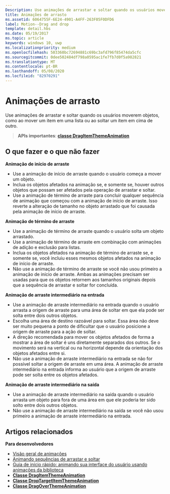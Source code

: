 ```yaml
---
Description: Use animações de arrastar e soltar quando os usuários moverem objetos, como ao mover um item em uma lista ou ao soltar um item em cima de outro.
title: Animações de arrasto
ms.assetid: 6064755F-6E24-4901-A4FF-263F05F0DFD6
label: Motion--Drag and drop
template: detail.hbs
ms.date: 05/19/2017
ms.topic: article
keywords: windows 10, uwp
ms.localizationpriority: medium
ms.openlocfilehash: 503360bc72694881c69bc3afd796f85474da5cfc
ms.sourcegitcommit: 0dee502484df798a0595ac1fe7fb7d0f5a982821
ms.translationtype: MT
ms.contentlocale: pt-BR
ms.lasthandoff: 05/08/2020
ms.locfileid: "82970291"
---
```

# <a name="drag-animations"></a>Animações de arrasto




Use animações de arrastar e soltar quando os usuários moverem objetos, como ao mover um item em uma lista ou ao soltar um item em cima de outro.

> **APIs importantes**: [**classe DragItemThemeAnimation**](https://docs.microsoft.com/uwp/api/windows.ui.xaml.media.animation.dragitemthemeanimation)


## <a name="dos-and-donts"></a>O que fazer e o que não fazer


**Animação de início de arraste**

-   Use a animação de início de arraste quando o usuário começa a mover um objeto.
-   Inclua os objetos afetados na animação se, e somente se, houver outros objetos que possam ser afetados pela operação de arrastar e soltar.
-   Use a animação de término de arraste para concluir qualquer sequência de animação que começou com a animação de início de arraste. Isso reverte a alteração de tamanho no objeto arrastado que foi causada pela animação de início de arraste.

**Animação de término de arraste**

-   Use a animação de término de arraste quando o usuário solta um objeto arrastado.
-   Use a animação de término de arraste em combinação com animações de adição e exclusão para listas.
-   Inclua os objetos afetados na animação de término de arraste se, e somente se, você incluiu esses mesmos objetos afetados na animação de início de arraste.
-   Não use a animação de término de arraste se você não usou primeiro a animação de início de arraste. Ambas as animações precisam ser usadas para que os objetos retornem aos tamanhos originais depois que a sequência de arrastar e soltar for concluída.

**Animação de arraste intermediário na entrada**

-   Use a animação de arraste intermediário na entrada quando o usuário arrasta a origem de arraste para uma área de soltar em que ela pode ser solta entre dois outros objetos.
-   Escolha uma área de destino razoável para soltar. Essa área não deve ser muito pequena a ponto de dificultar que o usuário posicione a origem de arraste para a ação de soltar.
-   A direção recomendada para mover os objetos afetados de forma a mostrar a área de soltar é uns diretamente separados dos outros. Se o movimento será na vertical ou na horizontal depende da orientação dos objetos afetados entre si.
-   Não use a animação de arraste intermediário na entrada se não for possível soltar a origem de arraste em uma área. A animação de arraste intermediário na entrada informa ao usuário que a origem de arraste pode ser solta entre os objetos afetados.

**Animação de arraste intermediário na saída**

-   Use a animação de arraste intermediário na saída quando o usuário arrasta um objeto para fora de uma área em que ele poderia ter sido solto entre dois outros objetos.
-   Não use a animação de arraste intermediário na saída se você não usou primeiro a animação de arraste intermediário na entrada.


## <a name="related-articles"></a>Artigos relacionados

**Para desenvolvedores**
* [Visão geral de animações](https://docs.microsoft.com/windows/uwp/graphics/animations-overview)
* [Animando sequências de arrastar e soltar](https://docs.microsoft.com/previous-versions/windows/apps/jj649427(v=win.10))
* [Guia de início rápido: animando sua interface do usuário usando animações da biblioteca](https://docs.microsoft.com/previous-versions/windows/apps/hh452703(v=win.10))
* [**Classe DragItemThemeAnimation**](https://docs.microsoft.com/uwp/api/windows.ui.xaml.media.animation.dragitemthemeanimation)
* [**Classe DropTargetItemThemeAnimation**](https://docs.microsoft.com/uwp/api/windows.ui.xaml.media.animation.droptargetitemthemeanimation)
* [**Classe DragOverThemeAnimation**](https://docs.microsoft.com/uwp/api/windows.ui.xaml.media.animation.dragoverthemeanimation)


 




